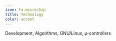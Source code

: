 ```yaml
---
icon: fa-microchip
title: Technology
color: accent
---
```

Development, Algorithms, GNU/Linux, &#181;-controllers